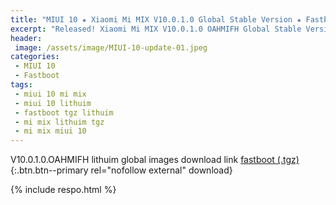 ```yaml
---
title: "MIUI 10 ★ Xiaomi Mi MIX V10.0.1.0 Global Stable Version ★ Fastboot ROM Download"
excerpt: "Released! Xiaomi Mi MIX V10.0.1.0 OAHMIFH Global Stable Version Fastboot File Download"
header:
 image: /assets/image/MIUI-10-update-01.jpeg
categories:
 - MIUI 10
 - Fastboot
tags:
 - miui 10 mi mix
 - miui 10 lithuim
 - fastboot tgz lithuim
 - mi mix lithuim tgz
 - mi mix miui 10
---
```


V10.0.1.0.OAHMIFH lithuim global images download link [fastboot (.tgz)](http://bigota.d.miui.com/V10.0.1.0.OAHMIFH/lithium_global_images_V10.0.1.0.OAHMIFH_20180831.0000.00_8.0_global_6af721a86e.tgz){:.btn.btn--primary rel="nofollow external" download}

{% include respo.html %}
